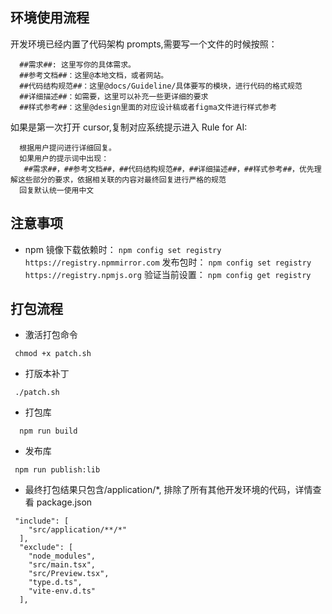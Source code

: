 ## 环境使用流程

开发环境已经内置了代码架构 prompts,需要写一个文件的时候按照：

```
  ##需求##: 这里写你的具体需求。
  ##参考文档##：这里@本地文档，或者网站。
  ##代码结构规范##：这里@docs/Guideline/具体要写的模块，进行代码的格式规范
  ##详细描述##：如需要，这里可以补充一些更详细的要求
  ##样式参考##：这里@design里面的对应设计稿或者figma文件进行样式参考
```

如果是第一次打开 cursor,复制对应系统提示进入 Rule for AI:

```
  根据用户提问进行详细回复。
  如果用户的提示词中出现：
   ##需求##，##参考文档##，##代码结构规范##，##详细描述##，##样式参考##，优先理解这些部分的要求，依据相关联的内容对最终回复进行严格的规范
  回复默认统一使用中文
```

## 注意事项

- npm 镜像下载依赖时： `npm config set registry https://registry.npmmirror.com` 发布包时：
  `npm config set registry https://registry.npmjs.org` 验证当前设置： `npm config get registry`

## 打包流程

- 激活打包命令

```
 chmod +x patch.sh
```

- 打版本补丁

```
 ./patch.sh
```

- 打包库

```
  npm run build
```

- 发布库

```
 npm run publish:lib
```

- 最终打包结果只包含/application/\*, 排除了所有其他开发环境的代码，详情查看 package.json

```
 "include": [
    "src/application/**/*"
  ],
  "exclude": [
    "node_modules",
    "src/main.tsx",
    "src/Preview.tsx",
    "type.d.ts",
    "vite-env.d.ts"
  ],
```
